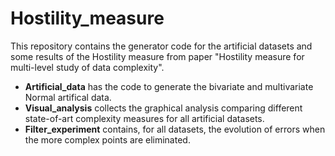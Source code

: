 # Hostility_measure

This repository contains the generator code for the artificial datasets and some results of the Hostility measure from paper "Hostility measure for multi-level study of data complexity".
 - **Artificial_data** has the code to generate the bivariate and multivariate Normal artifical data.
 - **Visual_analysis** collects the graphical analysis comparing different state-of-art complexity measures for all artificial datasets.
 - **Filter_experiment** contains, for all datasets, the evolution of errors when the more complex points are eliminated.
